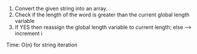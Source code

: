 1. Convert the given string into an array.
2. Check if the length of the word is greater than the current global length variable
3. If YES then reassign the global length variable to current length; else --> increment i

Time: O(n) for string iteration